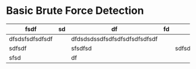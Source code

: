 # Basic Brute Force Detection

| fsdf  | sd  |df   |  fd |   |
|---|---|---|---|---|
|dfsdsfsdfsdfsdf   |   |  dfdsdsdssdfsdfsdfsdfsdfsdfsdf |   |   |
| sdfsdf  |   |  sfsdfsd |   |sdfsdfsdfsd   |
| sfsd  |   |  df |   |   |s
